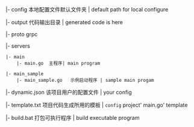 |- config 本地配置文件默认文件夹 | default path for local configure

|- output 代码输出目录 | generated code is here

|- proto    grpc

|- servers

    |- main
        |- main.go  主程序| main program

    |- main_sample
        |- main_sample.go   示例启动程序 | sample main progam

|- dynamic.json 该项目用户的配置文件 | your config

|- template.txt 项目代码生成所用的模板 | `config` project' main.go' template

|- build.bat 打包可执行程序 | build executable program

